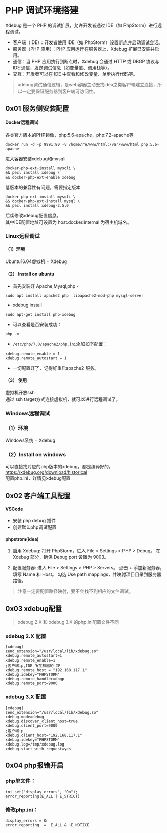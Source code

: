 # PHP 调试环境搭建

Xdebug 是一个 PHP 的调试扩展，允许开发者通过 IDE（如 PhpStorm）进行远程调试。

- 客户端（IDE）：开发者使用 IDE（如 PhpStorm）设置断点并启动调试会话。
- 服务器（PHP 应用）：PHP 应用运行在服务器上，Xdebug 扩展已安装并启用。
- 通信：当 PHP 应用执行到断点时，Xdebug 会通过 HTTP 或 DBGP 协议与 IDE 通信，发送调试信息（如变量值、调用栈等）。
- 交互：开发者可以在 IDE 中查看和修改变量、单步执行代码等。

>xdebug调试通信逻辑，是web容器主动去找idea之类客户端建立连接，所以一定要保证服务器到客户端可访问性。

## 0x01 服务侧安装配置

#### Docker远程调试
各类官方版本的PHP镜像，php:5.6-apache，php:7.2-apache等
```
docker run -d -p 9991:80 -v /home/re/www/html:/var/www/html php:5.6-apache
```
进入容器安装xdebug和mysqli
```
docker-php-ext-install mysqli \
&& pecl install xdebug \
&& docker-php-ext-enable xdebug
```
低版本的兼容性有问题，需要指定版本
```
docker-php-ext-install mysqli \
&& docker-php-ext-install mysql \
&& pecl install xdebug-2.5.0
```

后续修改xdebug配置信息。    
其中IDE配置地址可设置为 host.docker.internal 为宿主机域名。   

### Linux远程调试
#### （1）环境
Ubuntu16.04虚拟机 + Xdebug
#### （2） Install on ubuntu
- 首先安装好 Apache,Mysql,php   -
```
sudo apt install apache2 php  libapache2-mod-php mysql-server
```
- xdebug install
```
sudo apt-get install php-xdebug
```
- 可以查看是否安装成功：   
```
php -m
```
- `/etc/php/7.0/apache2/php.ini`添加如下配置：   
```
xdebug.remote_enable = 1
xdebug.remote_autostart = 1
```
- 一切配置好了，记得好重启apache2 服务。

#### （3） 使用
虚拟机开放ssh   
通过 ssh target方式连接虚拟机，就可以进行远程调试了。   

### Windows远程调试
### （1）环境
Windows系统 + Xdebug
### （2）Install on windows
可以直接找对应的php版本的xdebug，都是编译好的。    
https://xdebug.org/download/historical     
配置php.ini，详情见xdebug配置

## 0x02 客户端工具配置

#### VSCode
- 安装 php debug 插件   
- 创建默认php调试配置   

#### phpstrom(idea)

1. 启用 Xdebug:
打开 PhpStorm，进入 File > Settings > PHP > Debug。
在 Xdebug 部分，确保 Debug port 设置为 9003。

2. 配置服务器:
进入 File > Settings > PHP > Servers。
点击 + 添加新服务器，填写 Name 和 Host。
勾选 Use path mappings，并映射项目目录到服务器路径。

>注意一定要配置路径映射，要不会找不到相应的文件调试。



## 0x03 xdebug配置
> xdebug 2.X 和 xdebug 3.X 的php.ini配置文件不同

### xdebug 2.X 配置
```
[xdebug] 
zend_extension="/usr/local/lib/xdebug.so" 
xdebug.remote_autostart=1 
xdebug.remote_enable=1
;客户端ip,IDE 所在机器的 IP
xdebug.remote_host = "192.168.117.1" 
xdebug.idekey="PHPSTORM" 
xdebug.remote_handler=dbgp 
xdebug.remote_port=9000
```
### xdebug 3.X 配置
```
[xdebug] 
zend_extension="/usr/local/lib/xdebug.so" 
xdebug.mode=debug 
xdebug.discover_client_host=true 
xdebug.client_port=9000
;客户端ip
xdebug.client_host="192.168.117.1" 
xdebug.idekey="PHPSTORM" 
xdebug.log=/tmp/xdebug.log
xdebug.start_with_request=yes
```


## 0x04 php报错开启

### php单文件： 
```
ini_set("display_errors", "On");
error_reporting(E_ALL | E_STRICT)
```
### 修改php.ini：
```
display_errors = On
error_reporting  =  E_ALL & ~E_NOTICE

```
